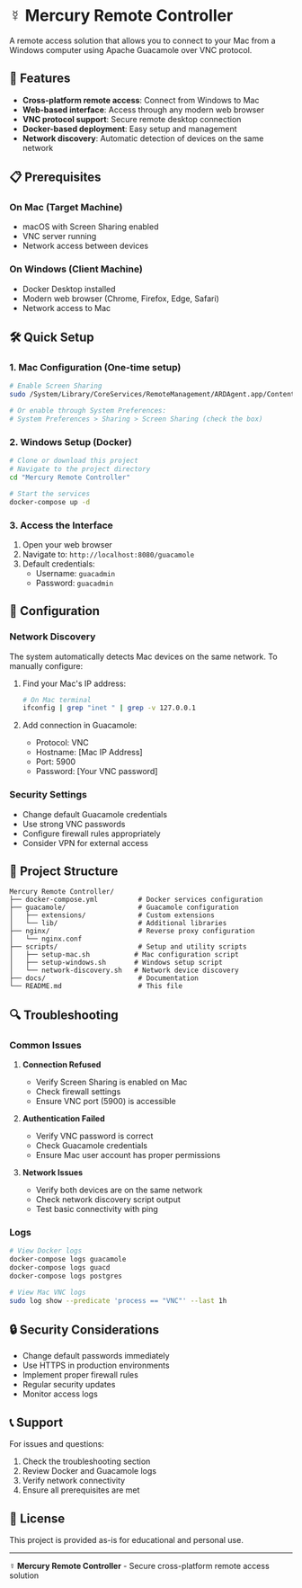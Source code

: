 # ☿ Mercury Remote Controller

A remote access solution that allows you to connect to your Mac from a Windows computer using Apache Guacamole over VNC protocol.

## 🚀 Features

- **Cross-platform remote access**: Connect from Windows to Mac
- **Web-based interface**: Access through any modern web browser
- **VNC protocol support**: Secure remote desktop connection
- **Docker-based deployment**: Easy setup and management
- **Network discovery**: Automatic detection of devices on the same network

## 📋 Prerequisites

### On Mac (Target Machine)
- macOS with Screen Sharing enabled
- VNC server running
- Network access between devices

### On Windows (Client Machine)
- Docker Desktop installed
- Modern web browser (Chrome, Firefox, Edge, Safari)
- Network access to Mac

## 🛠️ Quick Setup

### 1. Mac Configuration (One-time setup)

```bash
# Enable Screen Sharing
sudo /System/Library/CoreServices/RemoteManagement/ARDAgent.app/Contents/Resources/kickstart -activate -configure -access -on -clientopts -setvnclegacy -vnclegacy yes -clientopts -setvncpw -vncpw your_password_here -restart -agent -privs -all

# Or enable through System Preferences:
# System Preferences > Sharing > Screen Sharing (check the box)
```

### 2. Windows Setup (Docker)

```bash
# Clone or download this project
# Navigate to the project directory
cd "Mercury Remote Controller"

# Start the services
docker-compose up -d
```

### 3. Access the Interface

1. Open your web browser
2. Navigate to: `http://localhost:8080/guacamole`
3. Default credentials:
   - Username: `guacadmin`
   - Password: `guacadmin`

## 🔧 Configuration

### Network Discovery

The system automatically detects Mac devices on the same network. To manually configure:

1. Find your Mac's IP address:
   ```bash
   # On Mac terminal
   ifconfig | grep "inet " | grep -v 127.0.0.1
   ```

2. Add connection in Guacamole:
   - Protocol: VNC
   - Hostname: [Mac IP Address]
   - Port: 5900
   - Password: [Your VNC password]

### Security Settings

- Change default Guacamole credentials
- Use strong VNC passwords
- Configure firewall rules appropriately
- Consider VPN for external access

## 📁 Project Structure

```
Mercury Remote Controller/
├── docker-compose.yml          # Docker services configuration
├── guacamole/                  # Guacamole configuration
│   ├── extensions/             # Custom extensions
│   └── lib/                    # Additional libraries
├── nginx/                      # Reverse proxy configuration
│   └── nginx.conf
├── scripts/                    # Setup and utility scripts
│   ├── setup-mac.sh           # Mac configuration script
│   ├── setup-windows.sh       # Windows setup script
│   └── network-discovery.sh   # Network device discovery
├── docs/                       # Documentation
└── README.md                   # This file
```

## 🔍 Troubleshooting

### Common Issues

1. **Connection Refused**
   - Verify Screen Sharing is enabled on Mac
   - Check firewall settings
   - Ensure VNC port (5900) is accessible

2. **Authentication Failed**
   - Verify VNC password is correct
   - Check Guacamole credentials
   - Ensure Mac user account has proper permissions

3. **Network Issues**
   - Verify both devices are on the same network
   - Check network discovery script output
   - Test basic connectivity with ping

### Logs

```bash
# View Docker logs
docker-compose logs guacamole
docker-compose logs guacd
docker-compose logs postgres

# View Mac VNC logs
sudo log show --predicate 'process == "VNC"' --last 1h
```

## 🔒 Security Considerations

- Change default passwords immediately
- Use HTTPS in production environments
- Implement proper firewall rules
- Regular security updates
- Monitor access logs

## 📞 Support

For issues and questions:
1. Check the troubleshooting section
2. Review Docker and Guacamole logs
3. Verify network connectivity
4. Ensure all prerequisites are met

## 📄 License

This project is provided as-is for educational and personal use.

---

**☿ Mercury Remote Controller** - Secure cross-platform remote access solution 